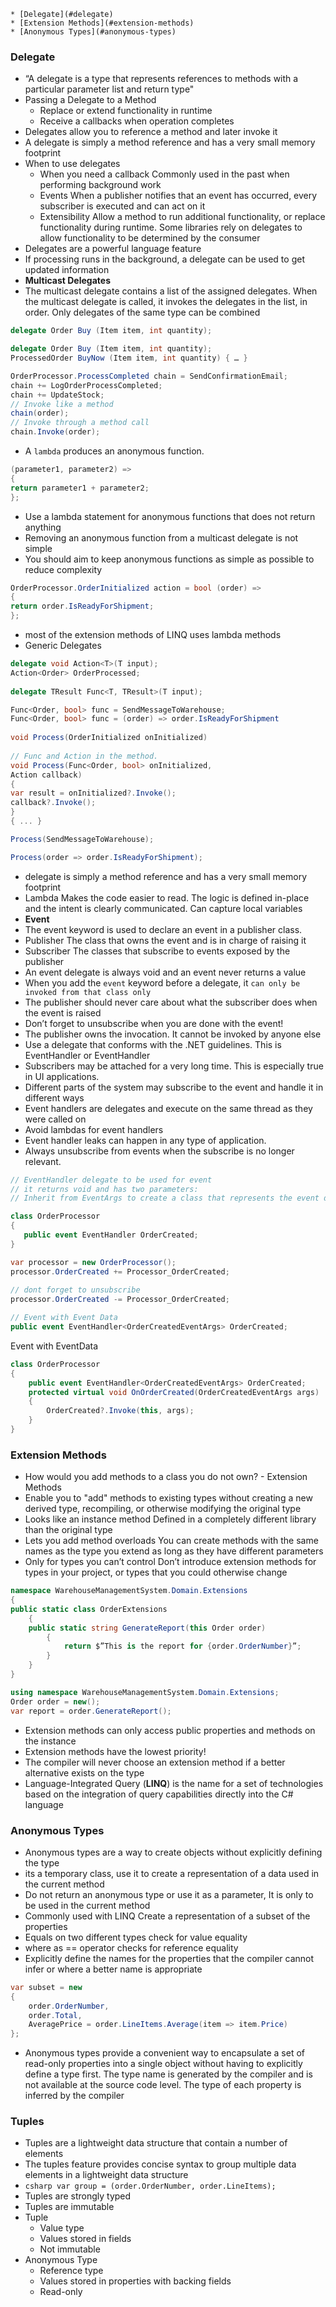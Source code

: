 ﻿
<!-- TOC -->
    * [Delegate](#delegate)
    * [Extension Methods](#extension-methods)
    * [Anonymous Types](#anonymous-types)
<!-- TOC -->
### Delegate
- “A delegate is a type that represents references to methods with a
  particular parameter list and return type"
- Passing a Delegate to a Method
  - Replace or extend
    functionality in runtime
  - Receive a callbacks when
    operation completes
- Delegates allow you to
  reference a method and later
  invoke it
- A delegate is simply a method
  reference and has a very small
  memory footprint
- When to use delegates
  - When you need a callback
    Commonly used in the past when performing background work
  - Events
    When a publisher notifies that an event has occurred, every subscriber
    is executed and can act on it
  - Extensibility
    Allow a method to run additional functionality, or replace functionality
    during runtime. Some libraries rely on
    delegates to allow
    functionality to be
    determined by the consumer
- Delegates are a powerful
  language feature
- If processing runs in the
  background, a delegate can
  be used to get updated
  information
- **Multicast Delegates**
- The multicast delegate contains a list of the assigned delegates. When
  the multicast delegate is called, it invokes the delegates in the list, in
  order.
  Only delegates of the same type can be combined
```csharp
delegate Order Buy (Item item, int quantity);

delegate Order Buy (Item item, int quantity);
ProcessedOrder BuyNow (Item item, int quantity) { … }
```

```csharp
OrderProcessor.ProcessCompleted chain = SendConfirmationEmail;
chain += LogOrderProcessCompleted;
chain += UpdateStock;
// Invoke like a method
chain(order);
// Invoke through a method call
chain.Invoke(order);
```

- A `lambda` produces an
  anonymous function.
```csharp
(parameter1, parameter2) =>
{
return parameter1 + parameter2;
};
```
- Use a lambda statement for
  anonymous functions that
  does not return anything
- Removing an anonymous
  function from a multicast
  delegate is not simple
- You should aim to keep
  anonymous functions as
  simple as possible to reduce
  complexity

```csharp
OrderProcessor.OrderInitialized action = bool (order) =>
{
return order.IsReadyForShipment;
};
```
- most of the extension methods of LINQ uses lambda methods
- Generic Delegates

```csharp
delegate void Action<T>(T input);
Action<Order> OrderProcessed;
    
delegate TResult Func<T, TResult>(T input);

Func<Order, bool> func = SendMessageToWarehouse;
Func<Order, bool> func = (order) => order.IsReadyForShipment
    
void Process(OrderInitialized onInitialized)
    
// Func and Action in the method. 
void Process(Func<Order, bool> onInitialized,
Action callback)
{
var result = onInitialized?.Invoke();
callback?.Invoke();
}
{ ... }

Process(SendMessageToWarehouse);

Process(order => order.IsReadyForShipment);    
```
- delegate is simply a method
reference and has a very small
memory footprint
- Lambda Makes the code easier to read. The logic is defined in-place and the intent is clearly
  communicated. Can capture local variables
- **Event**
- The event keyword is used to declare an event in a publisher class.
- Publisher
  The class that owns the event
  and is in charge of raising it
- Subscriber
  The classes that subscribe to
  events exposed by the publisher
- An event delegate is always
  void and an event never
  returns a value
- When you add the `event`
  keyword before a delegate, it
  `can only be invoked from that
  class only`
- The publisher should never
  care about what the
  subscriber does when the
  event is raised
- Don’t forget to unsubscribe when you are done with the event!
- The publisher owns the invocation.
  It cannot be invoked by anyone else
- Use a delegate that conforms with the .NET guidelines.
  This is EventHandler or EventHandler<T>
- Subscribers may be attached for a very long time.
  This is especially true in UI applications.
- Different parts of the system
  may subscribe to the event
  and handle it in different
  ways
- Event handlers are delegates
  and execute on the same
  thread as they were called on
- Avoid lambdas for event handlers
- Event handler leaks can happen in any type of application.
- Always unsubscribe from events when the subscribe is no longer relevant.
```csharp
// EventHandler delegate to be used for event
// it returns void and has two parameters:
// Inherit from EventArgs to create a class that represents the event data.

class OrderProcessor
{
   public event EventHandler OrderCreated;
}

var processor = new OrderProcessor();
processor.OrderCreated += Processor_OrderCreated;
    
// dont forget to unsubscribe
processor.OrderCreated -= Processor_OrderCreated;

// Event with Event Data
public event EventHandler<OrderCreatedEventArgs> OrderCreated;
```
Event with EventData
```csharp
class OrderProcessor
{
    public event EventHandler<OrderCreatedEventArgs> OrderCreated;
    protected virtual void OnOrderCreated(OrderCreatedEventArgs args)
    {
        OrderCreated?.Invoke(this, args);
    }
}
```
### Extension Methods
- How would you add methods
  to a class you do not own? - Extension Methods
- Enable you to "add" methods to existing types without creating a new
  derived type, recompiling, or otherwise modifying the original type
- Looks like an instance method
  Defined in a completely different library than the original type
- Lets you add method overloads
  You can create methods with the same names as the type you extend
  as long as they have different parameters
- Only for types you can’t control
  Don’t introduce extension methods for types in your project, or types
  that you could otherwise change

```csharp
namespace WarehouseManagementSystem.Domain.Extensions
{
public static class OrderExtensions
    {
    public static string GenerateReport(this Order order)
        {
            return $”This is the report for {order.OrderNumber}”;
        }
    }
}

using namespace WarehouseManagementSystem.Domain.Extensions;
Order order = new();
var report = order.GenerateReport();
```
- Extension methods can only
  access public properties and
  methods on the instance
- Extension methods have the
  lowest priority!
- The compiler will never choose
  an extension method if a better
  alternative exists on the type
- Language-Integrated Query (**LINQ**) is the name for a set of technologies
  based on the integration of query capabilities directly into the C#
  language

### Anonymous Types
- Anonymous types are a way to
  create objects without
  explicitly defining the type
- its a temporary class, use it to create a representation of a data
  used in the current method
- Do not return an anonymous type or use it as a parameter, It is only to be used in the current method
- Commonly used with LINQ
  Create a representation of a subset of the properties
- Equals on two different types check for value equality
- where as == operator checks for reference equality
- Explicitly define the names
  for the properties that the
  compiler cannot infer or
  where a better name is
  appropriate

```csharp
var subset = new
{
    order.OrderNumber,
    order.Total,
    AveragePrice = order.LineItems.Average(item => item.Price)
};
```
- Anonymous types provide a convenient way to encapsulate a set of
read-only properties into a single object without having to explicitly define
a type first.
The type name is generated by the compiler and is not available at the
source code level.
The type of each property is inferred by the compiler

### Tuples
- Tuples are a lightweight data
  structure that contain a
  number of elements
- The tuples feature provides concise syntax to group multiple data
  elements in a lightweight data structure
- ```csharp var group = (order.OrderNumber, order.LineItems);```
- Tuples are strongly typed
- Tuples are immutable
- Tuple 
  - Value type 
  - Values stored in fields 
  - Not immutable
- Anonymous Type 
  - Reference type 
  - Values stored in properties with backing fields 
  - Read-only